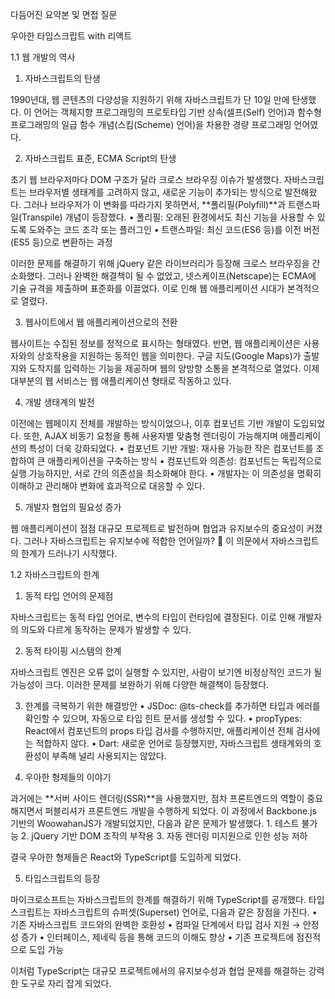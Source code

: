 다듬어진 요약본 및 면접 질문

우아한 타입스크립트 with 리액트

1.1 웹 개발의 역사

1. 자바스크립트의 탄생

1990년대, 웹 콘텐츠의 다양성을 지원하기 위해 자바스크립트가 단 10일 만에 탄생했다.
이 언어는 객체지향 프로그래밍의 프로토타입 기반 상속(셀프(Self) 언어)과 함수형 프로그래밍의 일급 함수 개념(스킴(Scheme) 언어)을 차용한 경량 프로그래밍 언어였다.

2. 자바스크립트 표준, ECMA Script의 탄생

초기 웹 브라우저마다 DOM 구조가 달라 크로스 브라우징 이슈가 발생했다.
자바스크립트는 브라우저별 생태계를 고려하지 않고, 새로운 기능이 추가되는 방식으로 발전해왔다.
그러나 브라우저가 이 변화를 따라가지 못하면서, **폴리필(Polyfill)**과 트랜스파일(Transpile) 개념이 등장했다.
	•	폴리필: 오래된 환경에서도 최신 기능을 사용할 수 있도록 도와주는 코드 조각 또는 플러그인
	•	트랜스파일: 최신 코드(ES6 등)를 이전 버전(ES5 등)으로 변환하는 과정

이러한 문제를 해결하기 위해 jQuery 같은 라이브러리가 등장해 크로스 브라우징을 간소화했다.
그러나 완벽한 해결책이 될 수 없었고, 넷스케이프(Netscape)는 ECMA에 기술 규격을 제출하며 표준화를 이끌었다.
이로 인해 웹 애플리케이션 시대가 본격적으로 열렸다.

3. 웹사이트에서 웹 애플리케이션으로의 전환

웹사이트는 수집된 정보를 정적으로 표시하는 형태였다.
반면, 웹 애플리케이션은 사용자와의 상호작용을 지원하는 동적인 웹을 의미한다.
구글 지도(Google Maps)가 출발지와 도착지를 입력하는 기능을 제공하며 웹의 양방향 소통을 본격적으로 열었다.
이제 대부분의 웹 서비스는 웹 애플리케이션 형태로 작동하고 있다.

4. 개발 생태계의 발전

이전에는 웹페이지 전체를 개발하는 방식이었으나, 이후 컴포넌트 기반 개발이 도입되었다.
또한, AJAX 비동기 요청을 통해 사용자별 맞춤형 렌더링이 가능해지며 애플리케이션의 특성이 더욱 강화되었다.
	•	컴포넌트 기반 개발: 재사용 가능한 작은 컴포넌트를 조합하여 큰 애플리케이션을 구축하는 방식
	•	컴포넌트와 의존성: 컴포넌트는 독립적으로 실행 가능하지만, 서로 간의 의존성을 최소화해야 한다.
	•	개발자는 이 의존성을 명확히 이해하고 관리해야 변화에 효과적으로 대응할 수 있다.

5. 개발자 협업의 필요성 증가

웹 애플리케이션이 점점 대규모 프로젝트로 발전하며 협업과 유지보수의 중요성이 커졌다.
그러나 자바스크립트는 유지보수에 적합한 언어일까? 🤔
이 의문에서 자바스크립트의 한계가 드러나기 시작했다.

1.2 자바스크립트의 한계

1. 동적 타입 언어의 문제점

자바스크립트는 동적 타입 언어로, 변수의 타입이 런타임에 결정된다.
이로 인해 개발자의 의도와 다르게 동작하는 문제가 발생할 수 있다.

2. 동적 타이핑 시스템의 한계

자바스크립트 엔진은 오류 없이 실행할 수 있지만, 사람이 보기엔 비정상적인 코드가 될 가능성이 크다.
이러한 문제를 보완하기 위해 다양한 해결책이 등장했다.

3. 한계를 극복하기 위한 해결방안
	•	JSDoc: @ts-check를 추가하면 타입과 에러를 확인할 수 있으며, 자동으로 타입 힌트 문서를 생성할 수 있다.
	•	propTypes: React에서 컴포넌트의 props 타입 검사를 수행하지만, 애플리케이션 전체 검사에는 적합하지 않다.
	•	Dart: 새로운 언어로 등장했지만, 자바스크립트 생태계와의 호환성이 부족해 널리 사용되지는 않았다.

4. 우아한 형제들의 이야기

과거에는 **서버 사이드 렌더링(SSR)**을 사용했지만, 점차 프론트엔드의 역할이 중요해지면서 퍼블리셔가 프론트엔드 개발을 수행하게 되었다.
이 과정에서 Backbone.js 기반의 WoowahanJS가 개발되었지만, 다음과 같은 문제가 발생했다.
	1.	테스트 불가능
	2.	jQuery 기반 DOM 조작의 부작용
	3.	자동 렌더링 미지원으로 인한 성능 저하

결국 우아한 형제들은 React와 TypeScript를 도입하게 되었다.

5. 타입스크립트의 등장

마이크로소프트는 자바스크립트의 한계를 해결하기 위해 TypeScript를 공개했다.
타입스크립트는 자바스크립트의 슈퍼셋(Superset) 언어로, 다음과 같은 장점을 가진다.
	•	기존 자바스크립트 코드와의 완벽한 호환성
	•	컴파일 단계에서 타입 검사 지원 → 안정성 증가
	•	인터페이스, 제네릭 등을 통해 코드의 이해도 향상
	•	기존 프로젝트에 점진적으로 도입 가능

이처럼 TypeScript는 대규모 프로젝트에서의 유지보수성과 협업 문제를 해결하는 강력한 도구로 자리 잡게 되었다.
